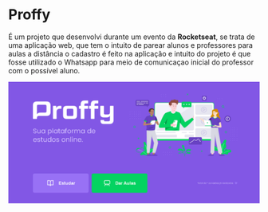 # Proffy

<p>É um projeto que desenvolvi durante um evento da <strong>Rocketseat</strong>, se trata de uma aplicação web, que tem o intuito de parear alunos e professores para aulas a distância
o cadastro é feito na aplicação e intuito do projeto é que fosse utilizado o Whatsapp para meio de comunicaçao inicial do professor com o possível aluno.</p>
<img src="/imgs/home-print.png" alt="Print da Homepage">
